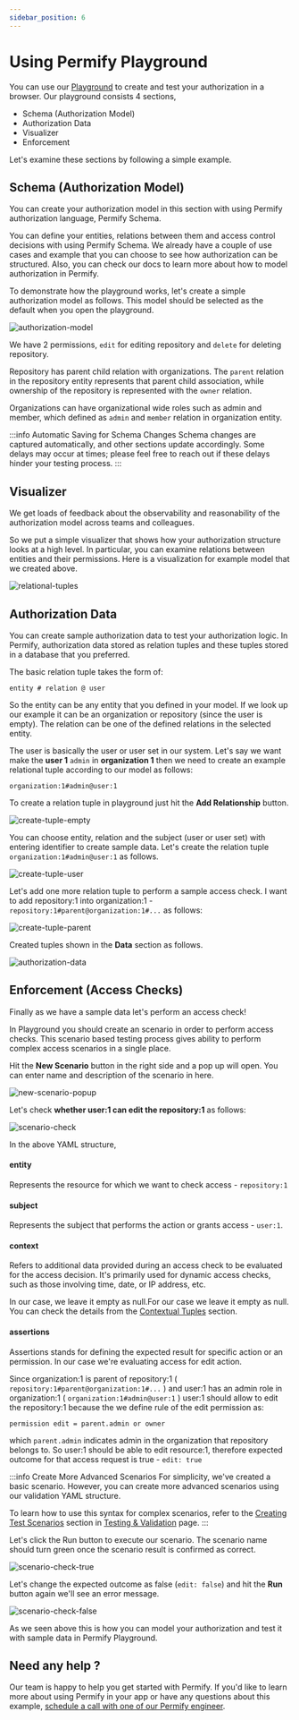 ```yaml
---
sidebar_position: 6
---
```


# Using Permify Playground

You can use our [Playground] to create and test your authorization in a browser. Our playground consists 4 sections,

- Schema (Authorization Model) 
- Authorization Data
- Visualizer 
- Enforcement

Let's examine these sections by following a simple example.

[Playground]: https://play.permify.co/

## Schema (Authorization Model)

You can create your authorization model in this section with using Permify authorization language, Permify Schema. 

You can define your entities, relations between them and access control decisions with using Permify Schema. We already have a couple of use cases and example that you can choose to see how authorization can be structured. Also, you can check our docs to learn more about how to model authorization in Permify.

To demonstrate how the playground works, let's create a simple authorization model as follows. This model should be selected as the default when you open the playground.

![authorization-model](https://github.com/Permify/permify/assets/34595361/9da0957c-a6ee-4dd7-81ff-693a98b3d4d1)

We have 2 permissions, `edit` for editing repository and `delete` for deleting repository. 

Repository has parent child relation with organizations. The `parent` relation in the repository entity represents that parent child association, while ownership of the repository is represented with the `owner` relation.

Organizations can have organizational wide roles such as admin and member, which defined as `admin` and `member` relation in organization entity.

:::info Automatic Saving for Schema Changes
Schema changes are captured automatically, and other sections update accordingly. Some delays may occur at times; please feel free to reach out if these delays hinder your testing process.
:::

## Visualizer

We get loads of feedback about the observability and reasonability of the authorization model across teams and colleagues. 

So we put a simple visualizer that shows how your authorization structure looks at a high level. In particular, you can examine relations between entities and their permissions. Here is a visualization for example model that we created above.

![relational-tuples](https://github.com/Permify/permify/assets/39353278/a80a39b3-5139-4f13-9395-bdf1f9296c49)

## Authorization Data

You can create sample authorization data to test your authorization logic. In Permify, authorization data stored as relation tuples and these tuples stored in a database that you preferred. 

The basic relation tuple takes the form of:

`‍entity # relation @ user`

So the entity can be any entity that you defined in your model. If we look up our example it can be an organization or repository (since the user is empty). The relation can be one of the defined relations in the selected entity. 

The user is basically the user or user set in our system. Let's say we want make the **user 1** `admin` in **organization 1** then we need to create an example relational tuple according to our model as follows:

`‍organization:1#admin@user:1`

To create a relation tuple in playground just hit the **Add Relationship** button.

![create-tuple-empty](https://github.com/Permify/permify/assets/34595361/33b85fe7-25e2-400d-8055-94d305023d8c)

You can choose entity, relation and the subject (user or user set) with entering identifier to create sample data. Let's create the relation tuple `‍organization:1#admin@user:1` as follows.

![create-tuple-user](https://github.com/Permify/permify/assets/34595361/016d6f9e-955a-4c39-ab55-21a9fd6dffd9)

Let's add one more relation tuple to perform a sample access check. I want to add repository:1 into organization:1 - `‍repository:1#parent@organization:1#...` as follows:

![create-tuple-parent](https://github.com/Permify/permify/assets/34595361/42daf251-818a-4bd2-8790-1c8656cd497f)

Created tuples shown in the **Data** section as follows.

![authorization-data](https://github.com/Permify/permify/assets/34595361/ccc25da1-5212-425d-b604-6a31a8f9555f)

## Enforcement (Access Checks)

Finally as we have a sample data let's perform an access check!

In Playground you should create an scenario in order to perform access checks. This scenario based testing process gives ability to perform complex access scenarios in a single place.

Hit the **New Scenario** button in the right side and a pop up will open. You can enter name and description of the scenario in here.

![new-scenario-popup](https://github.com/Permify/permify/assets/34595361/c9c50da5-e3d8-4bc2-9599-985092006358)

<!-- Lets check editing access of the repository,After creating a new scenario it will shown as follows:

![empty-scenario](https://github.com/Permify/permify/assets/34595361/cf137f9c-a96a-47d2-9bf2-4e47054c2131) -->

Let's check **whether user:1 can edit the repository:1** as follows:

![scenario-check](https://github.com/Permify/permify/assets/34595361/0168f013-45a0-49fe-8164-3f5f5311f15c)

In the above YAML structure,

#### entity
Represents the resource for which we want to check access - `repository:1` 

#### subject
Represents the subject that performs the action or grants access - `user:1`.

#### context 
Refers to additional data provided during an access check to be evaluated for the access decision. It's primarily used for dynamic access checks, such as those involving time, date, or IP address, etc. 

In our case, we leave it empty as null.For our case we leave it empty as null. You can check the details from the [Contextual Tuples](./reference/contextual-tuples.md) section.

#### assertions

Assertions stands for defining the expected result for specific action or an permission. In our case we're evaluating access for edit action.

Since organization:1 is parent of repository:1 ( `‍repository:1#parent@organization:1#...` ) and user:1 has an admin role in organization:1 ( `‍organization:1#admin@user:1` ) user:1 should allow to edit the repository:1 because the we define rule of the edit permission as:

`‍permission edit = parent.admin or owner`

which `‍parent.admin`‍ indicates admin in the organization that repository belongs to. So user:1 should be able to edit resource:1, therefore expected outcome for that access request is true - `edit: true`

:::info Create More Advanced Scenarios
For simplicity, we've created a basic scenario. However, you can create more advanced scenarios using our validation YAML structure.

To learn how to use this syntax for complex scenarios, refer to the [Creating Test Scenarios](../getting-started/testing#creating-test-scenarios) section in [Testing & Validation](../getting-started/testing) page.
:::

Let's click the Run button to execute our scenario. The scenario name should turn green once the scenario result is confirmed as correct.

![scenario-check-true](https://github.com/Permify/permify/assets/34595361/208e1761-f202-449d-a9e0-498ab0d4ce6d)

Let's change the expected outcome as false (`edit: false`) and hit the **Run** button again we'll see an error message.

![scenario-check-false](https://github.com/Permify/permify-validate-action/assets/34595361/28a206ca-f7cb-42a8-a8c4-a18376ebf8f3)

As we seen above this is how you can model your authorization and test it with sample data in Permify Playground. 

## Need any help ?

Our team is happy to help you get started with Permify. If you'd like to learn more about using Permify in your app or have any questions about this example, [schedule a call with one of our Permify engineer](https://meetings-eu1.hubspot.com/ege-aytin/call-with-an-expert).

